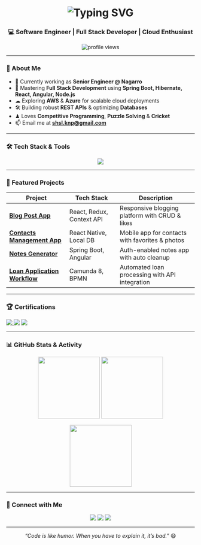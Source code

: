 <!-- Animated Name Header -->
<h1 align="center">
  <img src="https://readme-typing-svg.herokuapp.com?font=Fira+Code&size=28&duration=2500&pause=500&color=F75C7E&center=true&vCenter=true&width=500&lines=Hi+%F0%9F%91%8B%2C+I'm+Sahil+Kushwaha;Full+Stack+Developer;Engineer+%40+Nagarro;Lifelong+Learner+%F0%9F%92%AA" alt="Typing SVG" />
</h1>

<h3 align="center">💻  Software Engineer | Full Stack Developer | Cloud Enthusiast</h3>

<p align="center">
  <img src="https://komarev.com/ghpvc/?username=Sahil-Kushwaha224&label=Profile%20Views&color=blueviolet&style=flat-square" alt="profile views"/>
</p>

---

### 🚀 About Me  
- 🔭 Currently working as **Senior Engineer @ Nagarro**  
- 🌱 Mastering **Full Stack Development** using **Spring Boot, Hibernate, React, Angular, Node.js**  
- ☁ Exploring **AWS** & **Azure** for scalable cloud deployments  
- 🛠 Building robust **REST APIs** & optimizing **Databases**  
- ♟ Loves **Competitive Programming**, **Puzzle Solving** & **Cricket**  
- 📫 Email me at **[shsl.knp@gmail.com](mailto:shsl.knp@gmail.com)**  

---

### 🛠 Tech Stack & Tools  
<p align="center">
  <img src="https://skillicons.dev/icons?i=java,spring,angular,react,reactnative,nodejs,python,js,mysql,git,jenkins,aws,azure" />
</p>

---

### 📌 Featured Projects  

| Project | Tech Stack | Description |
|---------|-----------|-------------|
| [**Blog Post App**](https://github.com/Sahil-Kushwaha224) | React, Redux, Context API | Responsive blogging platform with CRUD & likes |
| [**Contacts Management App**](https://github.com/Sahil-Kushwaha224) | React Native, Local DB | Mobile app for contacts with favorites & photos |
| [**Notes Generator**](https://github.com/Sahil-Kushwaha224) | Spring Boot, Angular | Auth-enabled notes app with auto cleanup |
| [**Loan Application Workflow**](https://github.com/Sahil-Kushwaha224) | Camunda 8, BPMN | Automated loan processing with API integration |

---

### 🏆 Certifications  
<p>
  <a href="https://www.example.com/camunda-certification-proof" target="_blank">
    <img src="https://img.shields.io/badge/Camunda%20Certified%20Developer-%230E75B6.svg?style=for-the-badge&logo=camunda&logoColor=white" />
  </a>
  <img src="https://img.shields.io/badge/AWS%20Cloud%20Basics-%23FF9900.svg?style=for-the-badge&logo=amazonaws&logoColor=white"/>
  <img src="https://img.shields.io/badge/Java%20Developer%20Training-%235382A1.svg?style=for-the-badge&logo=java&logoColor=white"/>
</p>

---

### 📊 GitHub Stats & Activity  
<p align="center">
  <img src="https://github-readme-stats.vercel.app/api?username=Sahil-Kushwaha224&show_icons=true&theme=radical" height="165"/>
  <img src="https://github-readme-streak-stats.herokuapp.com?user=Sahil-Kushwaha224&theme=radical&hide_border=true" height="165"/>
</p>

<p align="center">
  <img src="https://github-readme-stats.vercel.app/api/top-langs/?username=Sahil-Kushwaha224&layout=compact&theme=radical" height="165"/>
</p>

---

### 🤝 Connect with Me  
<p align="center">
  <a href="https://www.linkedin.com/in/sahil-kushwaha-729a4619b/"><img src="https://img.shields.io/badge/LinkedIn-%230077B5.svg?style=for-the-badge&logo=linkedin&logoColor=white"/></a>
  <a href="mailto:shsl.knp@gmail.com"><img src="https://img.shields.io/badge/Email-%23D14836.svg?style=for-the-badge&logo=gmail&logoColor=white"/></a>
  <a href="https://auth.geeksforgeeks.org/user/sahil7982874565/profile"><img src="https://img.shields.io/badge/GeeksforGeeks-%230F9D58.svg?style=for-the-badge&logo=geeksforgeeks&logoColor=white"/></a>
</p>

---

<p align="center">
  <i>“Code is like humor. When you have to explain it, it’s bad.”</i> 😄
</p>
